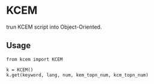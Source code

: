 # KCEM
  
  trun KCEM script into Object-Oriented.

## Usage

  ```
  from kcem import KCEM

  k = KCEM()
  k.get(keyword, lang, num, kem_topn_num, kcm_topn_num)
  ```